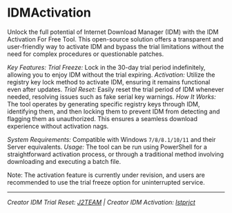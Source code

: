 # IDMActivation

Unlock the full potential of Internet Download Manager (IDM) with the IDM Activation For Free Tool. This open-source solution offers a transparent and user-friendly way to activate IDM and bypass the trial limitations without the need for complex procedures or questionable patches.

*Key Features:*
*Trial Freeze:* Lock in the 30-day trial period indefinitely, allowing you to enjoy IDM without the trial expiring.
*Activation:* Utilize the registry key lock method to activate IDM, ensuring it remains functional even after updates.
*Trial Reset:* Easily reset the trial period of IDM whenever needed, resolving issues such as fake serial key warnings.
*How It Works:* The tool operates by generating specific registry keys through IDM, identifying them, and then locking them to prevent IDM from detecting and flagging them as unauthorized. This ensures a seamless download experience without activation nags.

*System Requirements:*
Compatible with Windows `7/8/8.1/10/11` and their Server equivalents.
*Usage:* The tool can be run using PowerShell for a straightforward activation process, or through a traditional method involving downloading and executing a batch file.

Note: The activation feature is currently under revision, and users are recommended to use the trial freeze option for uninterrupted service.

---

*Creator IDM Trial Reset: [J2TEAM](https://github.com/J2TEAM/idm-trial-reset) |* *Creator IDM Activation: [lstprjct](https://github.com/lstprjct/IDM-Activation-Script)*

